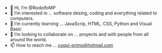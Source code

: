 - 👋 Hi, I’m @RodolfoMP
- 👀 I’m interested in ... software desing, coding and everything related to computers.
- 🌱 I’m currently learning ... JavaScrip, HTML, CSS, Python and Visual Basic
- 💞️ I’m looking to collaborate on ... proyects and with people from all around the world. 
- 📫 How to reach me ... coqui-primo@hotmail.com

<!---
RodolfoMP/RodolfoMP is a ✨ special ✨ repository because its `README.md` (this file) appears on your GitHub profile.
You can click the Preview link to take a look at your changes.
--->
